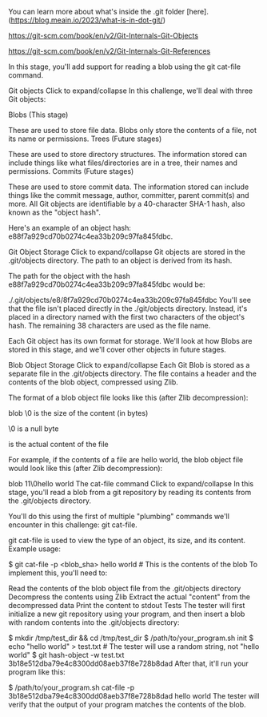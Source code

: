 You can learn more about what's inside the .git folder [here].(https://blog.meain.io/2023/what-is-in-dot-git/)

https://git-scm.com/book/en/v2/Git-Internals-Git-Objects

https://git-scm.com/book/en/v2/Git-Internals-Git-References


In this stage, you'll add support for reading a blob using the git cat-file command.

Git objects
Click to expand/collapse
In this challenge, we'll deal with three Git objects:

Blobs (This stage)

These are used to store file data.
Blobs only store the contents of a file, not its name or permissions.
Trees (Future stages)

These are used to store directory structures.
The information stored can include things like what files/directories are in a tree, their names and permissions.
Commits (Future stages)

These are used to store commit data.
The information stored can include things like the commit message, author, committer, parent commit(s) and more.
All Git objects are identifiable by a 40-character SHA-1 hash, also known as the "object hash".

Here's an example of an object hash: e88f7a929cd70b0274c4ea33b209c97fa845fdbc.

Git Object Storage
Click to expand/collapse
Git objects are stored in the .git/objects directory. The path to an object is derived from its hash.

The path for the object with the hash e88f7a929cd70b0274c4ea33b209c97fa845fdbc would be:

  ./.git/objects/e8/8f7a929cd70b0274c4ea33b209c97fa845fdbc
You'll see that the file isn't placed directly in the ./git/objects directory. Instead, it's placed in a directory named with the first two characters of the object's hash. The remaining 38 characters are used as the file name.

Each Git object has its own format for storage. We'll look at how Blobs are stored in this stage, and we'll cover other objects in future stages.

Blob Object Storage
Click to expand/collapse
Each Git Blob is stored as a separate file in the .git/objects directory. The file contains a header and the contents of the blob object, compressed using Zlib.

The format of a blob object file looks like this (after Zlib decompression):

  blob <size>\0<content>
<size> is the size of the content (in bytes)

\0 is a null byte

<content> is the actual content of the file

For example, if the contents of a file are hello world, the blob object file would look like this (after Zlib decompression):

  blob 11\0hello world
The cat-file command
Click to expand/collapse
In this stage, you'll read a blob from a git repository by reading its contents from the .git/objects directory.

You'll do this using the first of multiple "plumbing" commands we'll encounter in this challenge: git cat-file.

git cat-file is used to view the type of an object, its size, and its content. Example usage:

  $ git cat-file -p <blob_sha>
  hello world # This is the contents of the blob
To implement this, you'll need to:

Read the contents of the blob object file from the .git/objects directory
Decompress the contents using Zlib
Extract the actual "content" from the decompressed data
Print the content to stdout
Tests
The tester will first initialize a new git repository using your program, and then insert a blob with random contents into the .git/objects directory:

$ mkdir /tmp/test_dir && cd /tmp/test_dir
$ /path/to/your_program.sh init
$ echo "hello world" > test.txt # The tester will use a random string, not "hello world"
$ git hash-object -w test.txt
3b18e512dba79e4c8300dd08aeb37f8e728b8dad
After that, it'll run your program like this:

$ /path/to/your_program.sh cat-file -p 3b18e512dba79e4c8300dd08aeb37f8e728b8dad
hello world
The tester will verify that the output of your program matches the contents of the blob.